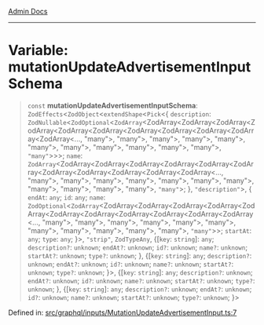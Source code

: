 [Admin Docs](/)

***

# Variable: mutationUpdateAdvertisementInputSchema

> `const` **mutationUpdateAdvertisementInputSchema**: `ZodEffects`\<`ZodObject`\<`extendShape`\<`Pick`\<\{ `description`: `ZodNullable`\<`ZodOptional`\<`ZodArray`\<ZodArray\<ZodArray\<ZodArray\<ZodArray\<ZodArray\<ZodArray\<ZodArray\<ZodArray\<ZodArray\<ZodArray\<ZodArray\<..., "many"\>, "many"\>, "many"\>, "many"\>, "many"\>, "many"\>, "many"\>, "many"\>, "many"\>, "many"\>, "many"\>, `"many"`\>\>\>; `name`: `ZodArray`\<ZodArray\<ZodArray\<ZodArray\<ZodArray\<ZodArray\<ZodArray\<ZodArray\<ZodArray\<ZodArray\<ZodArray\<ZodArray\<..., "many"\>, "many"\>, "many"\>, "many"\>, "many"\>, "many"\>, "many"\>, "many"\>, "many"\>, "many"\>, "many"\>, `"many"`\>; \}, `"description"`\>, \{ `endAt`: `any`; `id`: `any`; `name`: `ZodOptional`\<`ZodArray`\<ZodArray\<ZodArray\<ZodArray\<ZodArray\<ZodArray\<ZodArray\<ZodArray\<ZodArray\<ZodArray\<ZodArray\<ZodArray\<..., "many"\>, "many"\>, "many"\>, "many"\>, "many"\>, "many"\>, "many"\>, "many"\>, "many"\>, "many"\>, "many"\>, `"many"`\>\>; `startAt`: `any`; `type`: `any`; \}\>, `"strip"`, `ZodTypeAny`, \{[`key`: `string`]: `any`; `description?`: `unknown`; `endAt?`: `unknown`; `id?`: `unknown`; `name?`: `unknown`; `startAt?`: `unknown`; `type?`: `unknown`; \}, \{[`key`: `string`]: `any`; `description?`: `unknown`; `endAt?`: `unknown`; `id?`: `unknown`; `name?`: `unknown`; `startAt?`: `unknown`; `type?`: `unknown`; \}\>, \{[`key`: `string`]: `any`; `description?`: `unknown`; `endAt?`: `unknown`; `id?`: `unknown`; `name?`: `unknown`; `startAt?`: `unknown`; `type?`: `unknown`; \}, \{[`key`: `string`]: `any`; `description?`: `unknown`; `endAt?`: `unknown`; `id?`: `unknown`; `name?`: `unknown`; `startAt?`: `unknown`; `type?`: `unknown`; \}\>

Defined in: [src/graphql/inputs/MutationUpdateAdvertisementInput.ts:7](https://github.com/gautam-divyanshu/talawa-api/blob/7e7d786bbd7356b22a3ba5029601eed88ff27201/src/graphql/inputs/MutationUpdateAdvertisementInput.ts#L7)
